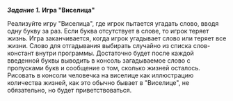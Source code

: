 _**Задание 1.**_
**Игра "Виселица"**

Реализуйте игру "Виселица", где игрок пытается угадать слово, вводя одну букву за раз. Если буква отсутствует в слове, то игрок теряет жизнь. Игра заканчивается, когда игрок угадывает слово или теряет все жизни. Слово для отгадывания выбирать случайно из списка слов-констант внутри программы. Достаточно будет после каждой введенной буквы выводить в консоль загадываемое слово с пропусками букв и сообщение о том, сколько жизней осталось. Рисовать в консоли человечка на виселице как иллюстрацию количества жизней, как это обычно бывает в "Виселице", не обязательно, но будет приветствоваться.
